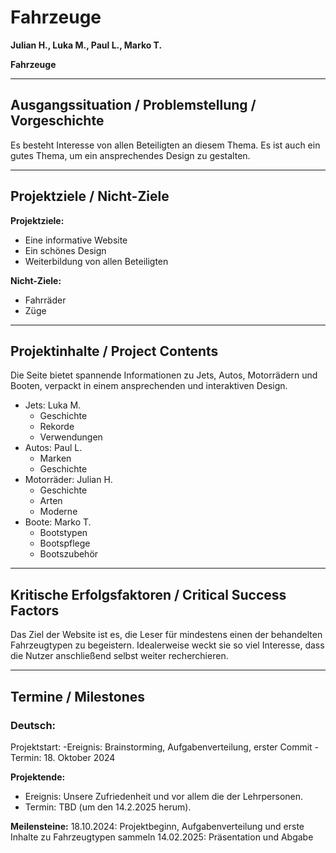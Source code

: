 # Fahrzeuge

**Julian H., Luka M., Paul L., Marko T.**

**Fahrzeuge**


---

## Ausgangssituation / Problemstellung / Vorgeschichte

Es besteht Interesse von allen Beteiligten an diesem Thema. Es ist auch ein gutes Thema, um ein ansprechendes Design zu gestalten.

---

## Projektziele / Nicht-Ziele

**Projektziele:**  

+ Eine informative Website
+ Ein schönes Design
+ Weiterbildung von allen Beteiligten

**Nicht-Ziele:** 

+ Fahrräder
+ Züge

---

## Projektinhalte / Project Contents

Die Seite bietet spannende Informationen zu Jets, Autos, Motorrädern und Booten, verpackt in einem ansprechenden und interaktiven Design.

+ Jets: Luka M.
  + Geschichte
  + Rekorde
  + Verwendungen
+ Autos: Paul L.
  + Marken
  + Geschichte
+ Motorräder: Julian H.
  + Geschichte
  + Arten
  + Moderne
+ Boote: Marko T.
  + Bootstypen
  + Bootspflege
  + Bootszubehör

---

## Kritische Erfolgsfaktoren / Critical Success Factors
Das Ziel der Website ist es, die Leser für mindestens einen der behandelten Fahrzeugtypen zu begeistern. Idealerweise weckt sie so viel Interesse, dass die Nutzer anschließend selbst weiter recherchieren.

---

## Termine / Milestones
### Deutsch:
Projektstart:
-Ereignis: Brainstorming, Aufgabenverteilung, erster Commit
-Termin: 18. Oktober 2024

**Projektende:**
- Ereignis: Unsere Zufriedenheit und vor allem die der Lehrpersonen.
- Termin: TBD (um den 14.2.2025 herum).

**Meilensteine:**
18.10.2024: Projektbeginn, Aufgabenverteilung und erste Inhalte zu Fahrzeugtypen sammeln
14.02.2025: Präsentation und Abgabe


